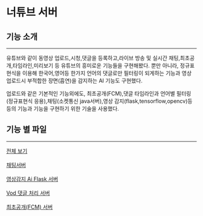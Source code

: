 # 너튜브 서버


## 기능 소개
---
유튜브와 같이 동영상 업로드,시청,댓글을 등록하고,라이브 방송 및 실시간 채팅,최초공개,타임라인,미리보기 등 유튜브의 흥미로운 기능들을 구현해봤다.
뿐만 아니라, 정규표현식을 이용해 한국어,영어등 한가지 언어의 댓글로만 필터링이 되게하는 기능과 영상 업로드시 부적합한 장면(흡연)을 감지하는 AI 기능도 구현했다.

업로드와 같은 기본적인 기능외에도, 최초공개(FCM),댓글 타임라인과 언어별 필터링(정규표현식 응용),채팅(소켓통신 java서버),영상 감지(flask,tensorflow,opencv)등등의 
기능과 기능을 구현하기 위한 기술을 사용했다.

## 기능 별 파일
---

  <a href="https://github.com/DalioKim/nuTube_server/tree/master">전체 보기</a></br></br>
  <a href="https://github.com/DalioKim/nuTube_server/blob/master/LiveChat.java">채팅서버</a></br></br>
  <a href="https://github.com/DalioKim/nuTube_server/blob/master/censored.py">영상감지 Ai Flask 서버</a></br></br>
  <a href="https://github.com/DalioKim/nuTube_server/blob/master/upload_comment.php">Vod 댓글 처리 서버</a></br></br>
  <a href="https://github.com/DalioKim/nuTube_server/blob/master/push_notification.php">최초공개(FCM) 서버</a></br></br>
 </br></br>
